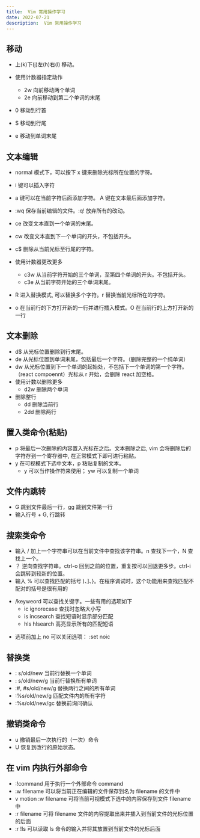 ```yaml
---
title:  Vim 常用操作学习
date: 2022-07-21
description:  Vim 常用操作学习
---
```



## 移动

- 上(k)下(j)左(h)右(l) 移动。
- 使用计数器指定动作

  - 2w 向前移动两个单词
  - 2e 向前移动到第二个单词的末尾

- 0 移动到行首
- $ 移动到行尾
- e 移动到单词末尾

## 文本编辑

- normal 模式下，可以按下 x 键来删除光标所在位置的字符。
- i 键可以插入字符
- a 键可以在当前字符后面添加字符。 A 键在文本最后面添加字符。
- :wq 保存当前编辑的文件。:q! 放弃所有的改动。
- ce 改变文本直到一个单词的末尾。
- cw 改变文本直到下一个单词的开头，不包括开头。
- c$ 删除从当前光标至行尾的字符。
- 使用计数器更改更多

  - c3w 从当前字符开始的三个单词，至第四个单词的开头。不包括开头。
  - c3e 从当前字符开始的三个单词末尾。

- R 进入替换模式, 可以替换多个字符。r 替换当前光标所在的字符。
- o 在当前行的下方打开新的一行并进行插入模式。O 在当前行的上方打开新的一行

## 文本删除

- d$ 从光标位置删除到行末尾。
- de 从光标位置到单词末尾，包括最后一个字符。（删除完整的一个纯单词）
- dw 从光标位置到下一个单词的起始处，不包括下一个单词的第一个字符。（react compoennt）光标从 r 开始，会删除 react 加空格。
- 使用计数以删除更多
  - d2w 删除两个单词
- 删除整行
  - dd 删除当前行
  - 2dd 删除两行

## 置入类命令(粘贴)

- p 将最后一次删除的内容置入光标在之后。文本删除之后, vim 会将删除后的字符存到一个寄存器中, 在正常模式下即可进行粘贴。
- y 在可视模式下选中文本，p 粘贴复制的文本。
  - y 可以当作操作符来使用； yw 可以复制一个单词

## 文件内跳转

- G 跳到文件最后一行，gg 跳到文件第一行
- 输入行号 + G, 行跳转

## 搜索类命令

- 输入 / 加上一个字符串可以在当前文件中查找该字符串。n 查找下一个，N 查找上一个。
- ？ 逆向查找字符串。ctrl-o 回到之前的位置，重复按可以回退更多步。ctrl-i 会跳转到较新的位置。
- 输入 % 可以查找匹配的括号 )、]、}。在程序调试时，这个功能用来查找匹配不配对的括号是很有用的

* /keyweord 可以查找关键字。一些有用的选项如下
  - ic ignorecase 查找时忽略大小写
  - is incsearch 查找短语时显示部分匹配
  - hls hlsearch 高亮显示所有的匹配短语

- 选项前加上 no 可以关闭选项： :set noic

## 替换类

- : s/old/new 当前行替换一个单词
- : s/old/new/g 当前行替换所有单词
- :#, #s/old/new/g 替换两行之间的所有单词
- :%s/old/new/g 匹配文件内的所有字符
- :%s/old/new/gc 替换前询问确认

## 撤销类命令

- u 撤销最后一次执行的（一次）命令
- U 恢复到改行的原始状态。

## 在 vim 内执行外部命令

- :!command 用于执行一个外部命令 command
- :w filename 可以将当前正在编辑的文件保存到名为 filename 的文件中
- v motion :w filename 可将当前可视模式下选中的内容保存到文件 filename 中
- :r filename 可将 filename 文件的内容提取出来并插入到当前文件的光标位置的后面
- :r !ls 可以读取 ls 命令的输入并将其放置到当前文件的光标后面
